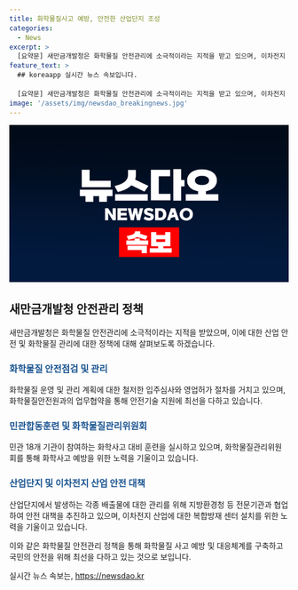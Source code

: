 ```yaml
---
title: 화학물질사고 예방, 안전한 산업단지 조성
categories:
  - News
excerpt: >
  [요약문] 새만금개발청은 화학물질 안전관리에 소극적이라는 지적을 받고 있으며, 이차전지 폐수 등 적정 처리 기준이 부족한 상황에서 외해 방류에 서둘러하고 있다. 하지만 새만금청은 화학사고 예방을 위해 다양한 노력을 기울이고 있으며, 화학물질안전관리위원회를 통해 민관이 참여하여 화학사고를 예방하고 있다. 또한, 이차전지 관련 산업의 입주에 따라 복합방재 센터 설치 등 안전대책을 강화하고 있는 것으로 전해진다.
feature_text: >
  ## koreaapp 실시간 뉴스 속보입니다.

  [요약문] 새만금개발청은 화학물질 안전관리에 소극적이라는 지적을 받고 있으며, 이차전지 폐수 등 적정 처리 기준이 부족한 상황에서 외해 방류에 서둘러하고 있다. 하지만 새만금청은 화학사고 예방을 위해 다양한 노력을 기울이고 있으며, 화학물질안전관리위원회를 통해 민관이 참여하여 화학사고를 예방하고 있다. 또한, 이차전지 관련 산업의 입주에 따라 복합방재 센터 설치 등 안전대책을 강화하고 있는 것으로 전해진다.
image: '/assets/img/newsdao_breakingnews.jpg'
---
```


<p><img src="/assets/img/newsdao_breakingnews.jpg" alt="koreaapp 속보" /></p>

<h2 data-ke-size="size26">새만금개발청 안전관리 정책</h2>

<p data-ke-size="size16">새만금개발청은 화학물질 안전관리에 소극적이라는 지적을 받았으며, 이에 대한 산업 안전 및 화학물질 관리에 대한 정책에 대해 살펴보도록 하겠습니다.</p>

<h3><b><span style="color: #1a5490;">화학물질 안전점검 및 관리</span></b></h3>

<p data-ke-size="size16">화학물질 운영 및 관리 계획에 대한 철저한 입주심사와 영업허가 절차를 거치고 있으며, 화학물질안전원과의 업무협약을 통해 안전기술 지원에 최선을 다하고 있습니다.</p>

<h3><b><span style="color: #1a5490;">민관합동훈련 및 화학물질관리위원회</span></b></h3>

<p data-ke-size="size16">민관 18개 기관이 참여하는 화학사고 대비 훈련을 실시하고 있으며, 화학물질관리위원회를 통해 화학사고 예방을 위한 노력을 기울이고 있습니다.</p>

<h3><b><span style="color: #1a5490;">산업단지 및 이차전지 산업 안전 대책</span></b></h3>

<p data-ke-size="size16">산업단지에서 발생하는 각종 배출물에 대한 관리를 위해 지방환경청 등 전문기관과 협업하여 안전 대책을 추진하고 있으며, 이차전지 산업에 대한 복합방재 센터 설치를 위한 노력을 기울이고 있습니다.</p>

<p>이와 같은 화학물질 안전관리 정책을 통해 화학물질 사고 예방 및 대응체계를 구축하고 국민의 안전을 위해 최선을 다하고 있는 것으로 보입니다.</p>
실시간 뉴스 속보는, <a href="https://newsdao.kr" rel="dofollow">https://newsdao.kr</a>


